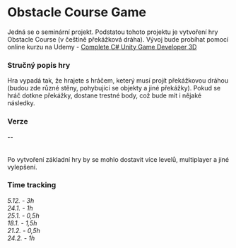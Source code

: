 # Obstacle Course Game
Jedná se o seminární projekt. Podstatou tohoto projektu je vytvoření hry Obstacle Course (v češtině překážková dráha). Vývoj bude probíhat pomocí online kurzu na Udemy - [Complete C# Unity Game Developer 3D](https://www.udemy.com/course/unitycourse2/)

### Stručný popis hry
Hra vypadá tak, že hrajete s hráčem, keterý musí projít překážkovou dráhou (budou zde různé stěny, pohybující se objekty a jiné překážky). Pokud se hráč dotkne překážky, dostane trestné body, což bude mít i nějaké následky. 
### Verze
--
<br><br><br>
Po vytvoření základní hry by se mohlo dostavit více levelů, multiplayer a jiné vylepšení.
### Time tracking
_5.12. - 3h_<br>
_24.1. - 1h_<br>
_25.1. - 0,5h_<br>
_18.1. - 1,5h_<br>
_21.2. - 0,5h_<br>
_24.2. - 1h_<br>